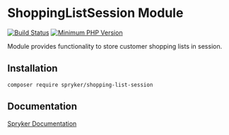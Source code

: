 # ShoppingListSession Module
[![Build Status](https://travis-ci.org/spryker/shopping-list-session.svg)](https://travis-ci.org/spryker/shopping-list-session)
[![Minimum PHP Version](https://img.shields.io/badge/php-%3E%3D%207.3-8892BF.svg)](https://php.net/)

Module provides functionality to store customer shopping lists in session.

## Installation

```
composer require spryker/shopping-list-session
```

## Documentation

[Spryker Documentation](https://academy.spryker.com/developing_with_spryker/module_guide/modules.html)
